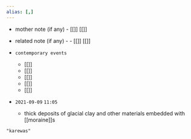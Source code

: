 ```yaml
---
alias: [,]
---
```

- mother note (if any)
		- [[]] [[]]
- related note (if any) -
		- [[]] [[]]
- `contemporary events`
	- [[]]
	- [[]]
	- [[]]
	- [[]]
	- [[]]

- `2021-09-09`  `11:05`
	- thick deposits of glacial clay and other materials embedded with [[moraine]]s

```query
"karewas"
```